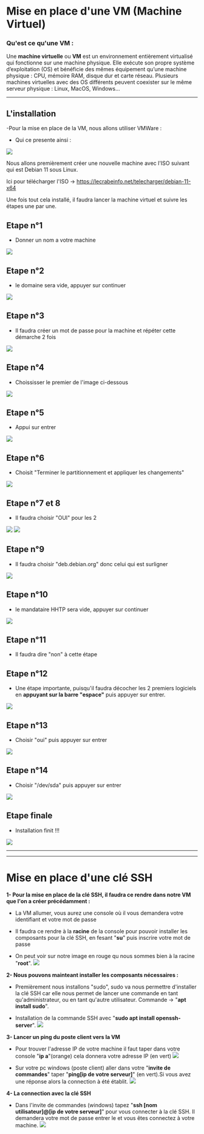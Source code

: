 
# **Mise en place d'une VM (Machine Virtuel)**


### **Qu'est ce qu'une VM :**

Une **machine virtuelle** ou **VM** est un environnement entièrement virtualisé qui fonctionne sur une machine physique. Elle exécute son propre système d’exploitation (OS) et bénéficie des mêmes équipement qu’une machine physique : CPU, mémoire RAM, disque dur et carte réseau. Plusieurs machines virtuelles avec des OS différents peuvent coexister sur le même serveur physique : Linux, MacOS, Windows…



---

## **L'installation**


-Pour la mise en place de la VM, nous allons utiliser VMWare :

- Qui ce presente ainsi :

![](Image/VMWare.PNG)

Nous allons premièrement créer une nouvelle machine avec l'ISO suivant qui est Debian 11 sous Linux.

Ici pour télécharger l'ISO -> https://lecrabeinfo.net/telecharger/debian-11-x64

Une fois tout cela installé, il faudra lancer la machine virtuel et suivre les étapes une par une.

## **Etape n°1**

- Donner un nom a votre machine 

![](Image/etape1.PNG)

## **Etape n°2**

- le domaine sera vide, appuyer sur continuer

![](Image/etape2.PNG)

## **Etape n°3**

- Il faudra créer un mot de passe pour la machine et répéter cette démarche 2 fois

![](Image/etape3.PNG)

## **Etape n°4**

- Choississer le premier de l'image ci-dessous

![](Image/etape4.PNG)

## **Etape n°5**

- Appui sur entrer

![](Image/etape5.PNG)

## **Etape n°6**

- Choisit "Terminer le partitionnement et appliquer les changements"

![](Image/etape6.PNG)

## **Etape n°7 et 8**

- Il faudra choisir "OUI" pour les 2 

![](Image/etape7.PNG)
![](Image/etape8.PNG)

## **Etape n°9**

- Il faudra choisir "deb.debian.org" donc celui qui est surligner 

![](Image/etape9.PNG)

## **Etape n°10**

- le mandataire HHTP sera vide, appuyer sur continuer

![](Image/etape10.PNG)

## **Etape n°11**
- Il faudra dire "non" à cette étape 

## **Etape n°12**

- Une étape importante, puisqu'il faudra décocher les 2 premiers logiciels en **appuyant sur la barre "espace"** puis appuyer sur entrer.

![](Image/etape12.PNG)

## **Etape n°13**

- Choisir "oui" puis appuyer sur entrer

![](Image/etape13.PNG)

## **Etape n°14**

- Choisir "/dev/sda" puis appuyer sur entrer

![](Image/etape14.PNG)

## **Etape finale**
- Installation finit !!!

![](Image/etapeFinal.PNG)

---
---

# **Mise en place d'une clé SSH**

**1- Pour la mise en place de la clé SSH, il faudra ce rendre dans notre VM que l'on a créer précédamment :**

- La VM allumer, vous aurez une console où il vous demandera votre identifiant et votre mot de passe

- Il faudra ce rendre à la **racine** de la console pour pouvoir installer les composants pour la clé SSH, en fesant "**su**" puis inscrire votre mot de passe 

- On peut voir sur notre image en rouge qu nous sommes bien à la racine "**root**".
![](Image/debut.png)

**2- Nous pouvons mainteant installer les composants nécessaires :**
- Premièrement nous installons "sudo", sudo va nous permettre d'installer la clé SSH car elle nous permet de lancer une commande en tant qu'administrateur, ou en tant qu'autre utilisateur.
Commande -> "**apt install sudo**".

- Installation de la commande SSH avec "**sudo apt install openssh-server**".
![](Image/install.png)

**3- Lancer un ping du poste client vers la VM**
- Pour trouver l'adresse IP de votre machine il faut taper dans votre console "**ip a**"(orange) cela donnera votre adresse IP (en vert)
![](Image/ip.png)

- Sur votre pc windows (poste client) aller dans votre "**invite de commandes**" taper "**ping[ip de votre serveur]**" (en vert).Si vous avez une réponse alors la connection à été établit.
![](Image/ping.png)

**4- La connection avec la clé SSH**
- Dans l'invite de commandes (windows) tapez "**ssh [nom utilisateur]@[ip de votre serveur]**" pour vous connecter à la clé SSH. Il demandera votre mot de passe entrer le et vous êtes connectez à votre machine.
![](Image/ssh.png)











